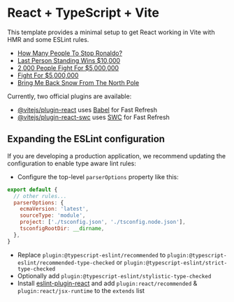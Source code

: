 # React + TypeScript + Vite

This template provides a minimal setup to get React working in Vite with HMR and some ESLint rules.

<!-- YOUTUBE:START -->
- [How Many People To Stop Ronaldo?](https://www.youtube.com/watch?v=3cWm9B_0_kI)
- [Last Person Standing Wins $10,000](https://www.youtube.com/watch?v=qtWqHIx8Z-o)
- [2,000 People Fight For $5,000,000](https://www.youtube.com/watch?v=gs8qfL9PNac)
- [Fight For $5,000,000](https://www.youtube.com/watch?v=Fa2fBRhy1jM)
- [Bring Me Back Snow From The North Pole](https://www.youtube.com/watch?v=DBPYB8WkkDc)
<!-- YOUTUBE:END -->

Currently, two official plugins are available:

- [@vitejs/plugin-react](https://github.com/vitejs/vite-plugin-react/blob/main/packages/plugin-react/README.md) uses [Babel](https://babeljs.io/) for Fast Refresh
- [@vitejs/plugin-react-swc](https://github.com/vitejs/vite-plugin-react-swc) uses [SWC](https://swc.rs/) for Fast Refresh

## Expanding the ESLint configuration

If you are developing a production application, we recommend updating the configuration to enable type aware lint rules:

- Configure the top-level `parserOptions` property like this:

```js
export default {
  // other rules...
  parserOptions: {
    ecmaVersion: 'latest',
    sourceType: 'module',
    project: ['./tsconfig.json', './tsconfig.node.json'],
    tsconfigRootDir: __dirname,
  },
}
```

- Replace `plugin:@typescript-eslint/recommended` to `plugin:@typescript-eslint/recommended-type-checked` or `plugin:@typescript-eslint/strict-type-checked`
- Optionally add `plugin:@typescript-eslint/stylistic-type-checked`
- Install [eslint-plugin-react](https://github.com/jsx-eslint/eslint-plugin-react) and add `plugin:react/recommended` & `plugin:react/jsx-runtime` to the `extends` list
